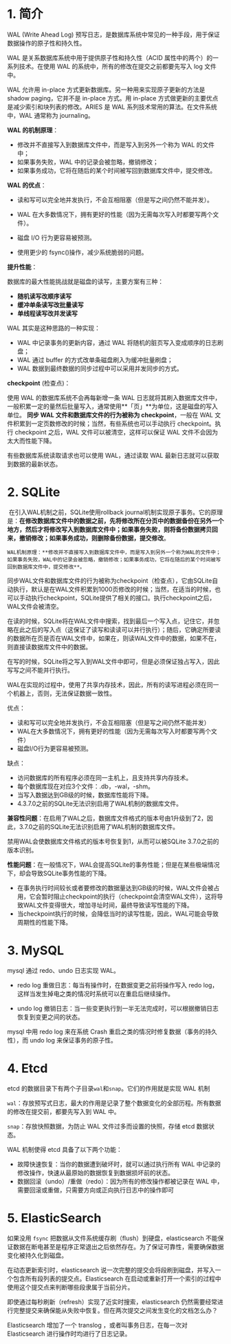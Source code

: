 # 1. 简介

WAL (Write Ahead Log) 预写日志，是数据库系统中常见的一种手段，用于保证数据操作的原子性和持久性。

WAL 是关系数据库系统中用于提供原子性和持久性（ACID 属性中的两个）的一系列技术。在使用 WAL 的系统中，所有的修改在提交之前都要先写入 log 文件中。

WAL 允许用 in-place 方式更新数据库。另一种用来实现原子更新的方法是 shadow paging，它并不是 in-place 方式。用 in-place 方式做更新的主要优点是减少索引和块列表的修改。ARIES 是 WAL 系列技术常用的算法。在文件系统中，WAL 通常称为 journaling。



**WAL 的机制原理**：

- 修改并不直接写入到数据库文件中，而是写入到另外一个称为 WAL 的文件中；
- 如果事务失败，WAL 中的记录会被忽略，撤销修改；
- 如果事务成功，它将在随后的某个时间被写回到数据库文件中，提交修改。



**WAL 的优点**：

- 读和写可以完全地并发执行，不会互相阻塞（但是写之间仍然不能并发）。

- WAL 在大多数情况下，拥有更好的性能（因为无需每次写入时都要写两个文件）。

- 磁盘 I/O 行为更容易被预测。

- 使用更少的 fsync()操作，减少系统脆弱的问题。



**提升性能**：

数据库的最大性能挑战就是磁盘的读写，主要方案有三种：

- **随机读写改顺序读写**
- **缓冲单条读写改批量读写**
- **单线程读写改并发读写**

WAL 其实是这种思路的一种实现：

- WAL 中记录事务的更新内容，通过 WAL 将随机的脏页写入变成顺序的日志刷盘；
- WAL 通过 buffer 的方式改单条磁盘刷入为缓冲批量刷盘；
- WAL 数据到最终数据的同步过程中可以采用并发同步的方式。



**checkpoint** (检查点)：

使用 WAL 的数据库系统不会再每新增一条 WAL 日志就将其刷入数据库文件中，一般积累一定的量然后批量写入，通常使用**「页」**为单位，这是磁盘的写入单位。 **同步 WAL 文件和数据库文件的行为被称为 checkpoint**，一般在 WAL 文件积累到一定页数修改的时候；当然，有些系统也可以手动执行 checkpoint。执行 checkpoint 之后，WAL 文件可以被清空，这样可以保证 WAL 文件不会因为太大而性能下降。

有些数据库系统读取请求也可以使用 WAL，通过读取 WAL 最新日志就可以获取到数据的最新状态。



# 2. SQLite

​	在引入WAL机制之前，SQLite使用rollback journal机制实现原子事务。它的原理是：**在修改数据库文件中的数据之前，先将修改所在分页中的数据备份在另外一个地方，然后才将修改写入到数据库文件中；如果事务失败，则将备份数据拷贝回来，撤销修改；如果事务成功，则删除备份数据，提交修改**。

 	WAL机制原理：**修改并不直接写入到数据库文件中，而是写入到另外一个称为WAL的文件中；如果事务失败，WAL中的记录会被忽略，撤销修改；如果事务成功，它将在随后的某个时间被写回到数据库文件中，提交修改**。

​	同步WAL文件和数据库文件的行为被称为checkpoint（检查点），它由SQLite自动执行，默认是在WAL文件积累到1000页修改的时候；当然，在适当的时候，也可以手动执行checkpoint，SQLite提供了相关的接口。执行checkpoint之后，WAL文件会被清空。

​	在读的时候，SQLite将在WAL文件中搜索，找到最后一个写入点，记住它，并忽略在此之后的写入点（这保证了读写和读读可以并行执行）；随后，它确定所要读的数据所在页是否在WAL文件中，如果在，则读WAL文件中的数据，如果不在，则直接读数据库文件中的数据。

​	在写的时候，SQLite将之写入到WAL文件中即可，但是必须保证独占写入，因此写写之间不能并行执行。

​    WAL在实现的过程中，使用了共享内存技术，因此，所有的读写进程必须在同一个机器上，否则，无法保证数据一致性。



优点：

- 读和写可以完全地并发执行，不会互相阻塞（但是写之间仍然不能并发）
- WAL在大多数情况下，拥有更好的性能（因为无需每次写入时都要写两个文件）
- 磁盘I/O行为更容易被预测。

缺点：

- 访问数据库的所有程序必须在同一主机上，且支持共享内存技术。
- 每个数据库现在对应3个文件：<yourdb>.db，<yourdb>-wal，<yourdb>-shm。
- 当写入数据达到GB级的时候，数据库性能将下降。
- 4.3.7.0之前的SQLite无法识别启用了WAL机制的数据库文件。



**兼容性问题**：在启用了WAL之后，数据库文件格式的版本号由1升级到了2，因此，3.7.0之前的SQLite无法识别启用了WAL机制的数据库文件。

禁用WAL会使数据库文件格式的版本号恢复到1，从而可以被SQLite 3.7.0之前的版本识别。



**性能问题**：在一般情况下，WAL会提高SQLite的事务性能；但是在某些极端情况下，却会导致SQLite事务性能的下降。

- 在事务执行时间较长或者要修改的数据量达到GB级的时候，WAL文件会被占用，它会暂时阻止checkpoint的执行（checkpoint会清空WAL文件），这将导致WAL文件变得很大，增加寻址时间，最终导致读写性能的下降。
- 当checkpoint执行的时候，会降低当时的读写性能，因此，WAL可能会导致周期性的性能下降。



# 3. MySQL

mysql 通过 redo、undo 日志实现 WAL。

- redo log 重做日志：每当有操作时，在数据变更之前将操作写入 redo log，这样当发生掉电之类的情况时系统可以在重启后继续操作。

- undo log 撤销日志：当一些变更执行到一半无法完成时，可以根据撤销日志恢复到变更之间的状态。

mysql 中用 redo log 来在系统 Crash 重启之类的情况时修复数据（事务的持久性），而 undo log 来保证事务的原子性。



# 4. Etcd

etcd 的数据目录下有两个子目录`wal`和`snap`。它们的作用就是实现 WAL 机制

`wal`：存放预写式日志，最大的作用是记录了整个数据变化的全部历程。所有数据的修改在提交前，都要先写入到 WAL 中。

`snap`：存放快照数据，为防止 WAL 文件过多而设置的快照，存储 etcd 数据状态。

WAL 机制使得 etcd 具备了以下两个功能：

- 故障快速恢复：当你的数据遭到破坏时，就可以通过执行所有 WAL 中记录的修改操作，快速从最原始的数据恢复到数据损坏前的状态。
- 数据回滚（undo）/重做（redo）：因为所有的修改操作都被记录在 WAL 中，需要回滚或重做，只需要方向或正向执行日志中的操作即可



# 5. ElasticSearch

如果没用 `fsync` 把数据从文件系统缓存刷（flush）到硬盘，elasticsearch 不能保证数据在断电甚至是程序正常退出之后依然存在。为了保证可靠性，需要确保数据变化被持久化到磁盘。

在动态更新索引时，elasticsearch 说一次完整的提交会将段刷到磁盘，并写入一个包含所有段列表的提交点。Elasticsearch 在启动或重新打开一个索引的过程中使用这个提交点来判断哪些段隶属于当前分片。

即使通过每秒刷新（refresh）实现了近实时搜索，elasticsearch 仍然需要经常进行完整提交来确保能从失败中恢复。但在两次提交之间发生变化的文档怎么办？

Elasticsearch 增加了一个 translog ，或者叫事务日志，在每一次对 Elasticsearch 进行操作时均进行了日志记录。









